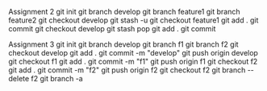Assignment 2
git init
git branch develop
git branch feature1
git branch feature2
git checkout develop
git stash -u
git checkout feature1
git add .
git commit
git checkout develop
git stash pop
git add .
git commit


Assignment 3
git init
git branch develop
git branch f1
git branch f2
git checkout develop
git add .
git commit -m "develop"
git push origin develop
git checkout f1
git add .
git commit -m "f1"
git push origin f1
git checkout f2
git add .
git commit -m "f2"
git push origin f2
git checkout f2
git branch --delete f2
git branch -a 

